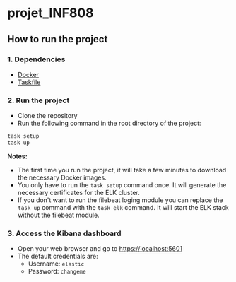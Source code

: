 # projet_INF808

## How to run the project

### 1. Dependencies

- [Docker](https://docs.docker.com/get-docker/)
- [Taskfile](https://taskfile.dev/installation/)

### 2. Run the project

- Clone the repository
- Run the following command in the root directory of the project:

```bash
task setup
task up
```

**Notes:**

- The first time you run the project, it will take a few minutes to download the necessary Docker images.
- You only have to run the `task setup` command once. It will generate the necessary certificates for the ELK cluster.
- If you don't want to run the filebeat loging module you can replace the `task up` command with the `task elk` command. It will start the ELK stack without the filebeat module.

### 3. Access the Kibana dashboard

- Open your web browser and go to [https://localhost:5601](https://localhost:5601)
- The default credentials are:
  - Username: `elastic`
  - Password: `changeme`
